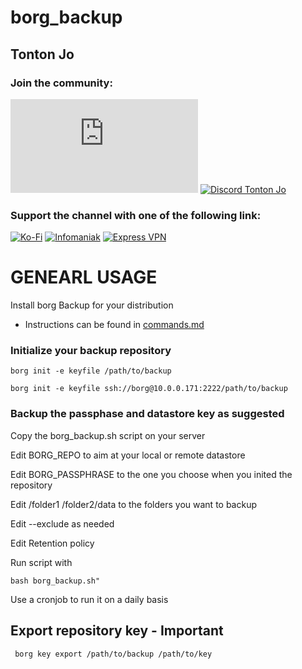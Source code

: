 # borg_backup

## Tonton Jo  
### Join the community:
[![Youtube channel](https://github-readme-youtube-stats.herokuapp.com/subscribers/index.php?id=UCnED3K6K5FDUp-x_8rwpsZw&key=AIzaSyA3ivqywNPQz0xFZBHfPDKzh1jFH5qGD_g)](http://youtube.com/channel/UCnED3K6K5FDUp-x_8rwpsZw?sub_confirmation=1)
[![Discord Tonton Jo](https://badgen.net/discord/members/h6UcpwfGuJ?label=Discord%20Tonton%20Jo%20&icon=discord)](https://discord.gg/h6UcpwfGuJ)
### Support the channel with one of the following link:
[![Ko-Fi](https://badgen.net/badge/Buy%20me%20a%20Coffee/Link?icon=buymeacoffee)](https://ko-fi.com/tontonjo)
[![Infomaniak](https://badgen.net/badge/Infomaniak/Affiliated%20link?icon=K)](https://www.infomaniak.com/goto/fr/home?utm_term=6151f412daf35)
[![Express VPN](https://badgen.net/badge/Express%20VPN/Affiliated%20link?icon=K)](https://www.xvuslink.com/?a_fid=TontonJo)  
# GENEARL USAGE
Install borg Backup for your distribution

- Instructions can be found in [commands.md](https://github.com/Tontonjo/borg_backup/blob/main/commands.md)

### Initialize your backup repository 
```ssh
borg init -e keyfile /path/to/backup
```
```ssh
borg init -e keyfile ssh://borg@10.0.0.171:2222/path/to/backup
```
### Backup the passphase and datastore key as suggested

Copy the borg_backup.sh script on your server

Edit BORG_REPO to aim at your local or remote datastore

Edit BORG_PASSPHRASE to the one you choose when you inited the repository

Edit /folder1 /folder2/data to the folders you want to backup

Edit --exclude as needed

Edit Retention policy

Run script with
```ssh
bash borg_backup.sh" 
```
Use a cronjob to run it on a daily basis

## Export repository key - Important
```ssh
 borg key export /path/to/backup /path/to/key
```
